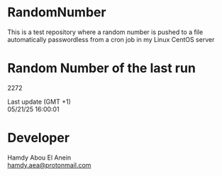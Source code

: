 # RandomNumber    
This is a test repository where a random number is pushed to a file automatically passwordless from a cron job in my Linux CentOS server    
# Random Number of the last run   
2272
      
Last update (GMT +1)    
05/21/25 16:00:01
# Developer    
Hamdy Abou El Anein   
hamdy.aea@protonmail.com
